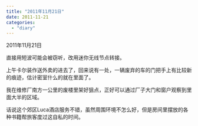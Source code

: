 ```yaml
---
title: "2011年11月21日"
date: 2011-11-21
categories: 
  - "diary"
---
```


2011年11月21日

直接用短波可能会被窃听，改用迷你无线节点转接。

上午卡尔装作送外卖的进去了，回来说有一处，一辆废弃的车的门把手上有比较新的痕迹，估计密室什么的就在里面了。

我在维修厂南方一公里的废楼里架好狙点，正好可以通过厂子大门和窗户观察到里面大半的区域。

话说这个郊区Luca酒店服务不错，虽然周围环境不怎么好，但是房间里摆放的各种书籍帮旅客度过这自私的时间。

